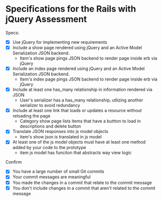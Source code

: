 # Specifications for the Rails with jQuery Assessment

Specs:
- [x] Use jQuery for implementing new requirements
- [x] Include a show page rendered using jQuery and an Active Model Serialization JSON backend.
	- Item's show page pings JSON backend to render page inside erb via jQuery
- [x] Include an index page rendered using jQuery and an Active Model Serialization JSON backend.
	- Item's index page pings JSON backend to render page inside erb via jQuery
- [x] Include at least one has_many relationship in information rendered via JSON
	- User's serializer has a has_many relationship, utlizing another serializer to avoid redundancy
- [x] Include at least one link that loads or updates a resource without reloading the page
	- Category show page lists items that have a buttton to load in descriptions and delete button
- [x] Translate JSON responses into js model objects
	- item's show json is translated in js model
- [x] At least one of the js model objects must have at least one method added by your code to the prototype
	- item js model has funciton that abstracts way view logic

Confirm
- [x] You have a large number of small Git commits
- [x] Your commit messages are meaningful
- [x] You made the changes in a commit that relate to the commit message
- [x] You don't include changes in a commit that aren't related to the commit message